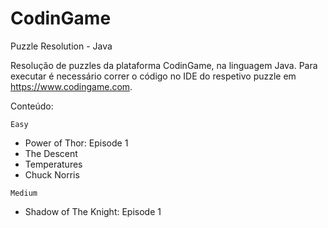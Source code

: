 # CodinGame
Puzzle Resolution - Java


Resolução de puzzles da plataforma CodinGame, na linguagem Java. Para executar é necessário correr o código no IDE do respetivo puzzle em 
https://www.codingame.com.

Conteúdo:

`Easy`
- Power of Thor: Episode 1
- The Descent
- Temperatures
- Chuck Norris

`Medium`
- Shadow of The Knight: Episode 1